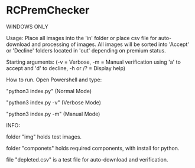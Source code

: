 # RCPremChecker


WINDOWS ONLY



Usage:
Place all images into the 'in' folder or place csv file for auto-download and processing of images.
All images will be sorted into 'Accept' or 'Decline' folders located in 'out' depending on premium status.



Starting arguments:
(-v = Verbose, -m = Manual verification using 'a' to accept and 'd' to decline, -h or /? = Display help)



How to run. Open Powershell and type:

"python3 index.py"     (Normal   Mode)

"python3 index.py -v"  (Verbose  Mode)

"python3 index.py -m"  (Manual   Mode)



INFO:

folder "img" holds test images.

folder "componets" holds required components, with install for python.

file "depleted.csv" is a test file for auto-download and verification.
